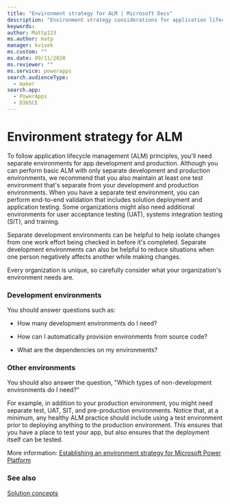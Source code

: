 ```yaml
---
title: "Environment strategy for ALM | Microsoft Docs"
description: "Environment strategy considerations for application lifecycle management (ALM) with Microsoft Power Platform."
keywords: 
author: Mattp123
ms.author: matp
manager: kvivek
ms.custom: ""
ms.date: 09/11/2020
ms.reviewer: ""
ms.service: powerapps
search.audienceType: 
  - maker
search.app: 
  - PowerApps
  - D365CE
---
```


# Environment strategy for ALM

To follow application lifecycle management (ALM) principles, you'll need separate environments for app development and production. Although you can perform basic ALM with only separate
development and production environments, we recommend that you also maintain at
least one test environment that's separate from your development and production
environments. When you have a separate test environment, you can perform
end-to-end validation that includes solution deployment and application testing.
Some organizations might also need additional environments for user acceptance testing
(UAT), systems integration testing (SIT), and training.

Separate development environments can be helpful to help isolate changes from
one work effort being checked in before it's completed. Separate development environments can also be helpful to reduce situations when one person negatively affects another while making changes.

Every organization is unique, so carefully consider
what your organization's environment needs are.

### Development environments 

You should answer questions such as:

-   How many development environments do I need?

-   How can I automatically provision environments from source code?

-   What are the dependencies on my environments?

### Other environments 

You should also answer the question, "Which types of non-development environments do I need?"

For example, in addition to your production environment, you might need separate
test, UAT, SIT, and
pre-production environments. Notice that, at a minimum, any healthy ALM practice
should include using a test environment prior to deploying anything to the production
environment. This ensures that you have a place to test your app, but also
ensures that the deployment itself can be tested. 

More information: [Establishing an environment strategy for Microsoft Power Platform](/power-platform/guidance/adoption/environment-strategy)

### See also
[Solution concepts](solution-concepts-alm.md)
